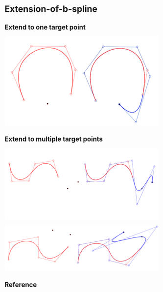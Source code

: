 # Extension-of-b-spline

## Extend to one target point
![example](https://github.com/Lxinyuelxy/Extension-of-b-spline/blob/master/screenshot/extend1.PNG)

## Extend to multiple target points
![example](https://github.com/Lxinyuelxy/Extension-of-b-spline/blob/master/screenshot/extend2a.PNG)

![example](https://github.com/Lxinyuelxy/Extension-of-b-spline/blob/master/screenshot/extend2b.PNG)

## Reference

